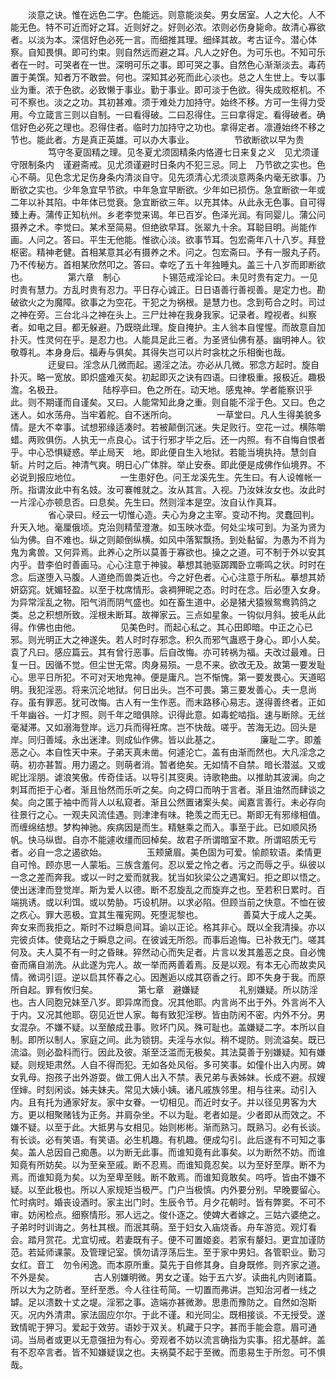 <!-- { "loadSidebar": true } -->
　　淡意之诀。惟在远色二字。色能远。则意能淡矣。男女居室。人之大伦。人不能无色。特不可近而好之耳。近则好之。好则必浓。浓则必伤身毙命。故清心寡欲者。以淡为本。深信好色必死一言。而细推其理。细绎其故。考古证今。潜心体察。自知畏惧。即可约束。则自然远而避之耳。凡人之好色。为可乐也。不知可乐者在一时。可哭者在一世。深明可乐之事。即可哭之事。自然色心渐渐淡去。毒药置于美馔。知者万不敢尝。何也。深知其必死而此心淡也。总之人生世上。专以事业为重。浓于色欲。必致懒于事业。勤于事业。即可淡于色欲。得失成败枢机。不可不察也。淡之之功。其初甚难。须于难处力加持守。始终不移。方可一生得力受用。今立箴言三则以自制。一曰看得破。二曰忍得住。三曰拿得定。看得破者。确信好色必死之理也。忍得住者。临时力加持守之功也。拿得定者。凛遵始终不移之节也。能此者。方是真正英雄。可以办大事业。 
　　
　　节欲断欲以早为贵 
　　
　　笃守冬夏固精之理。见冬夏尤须固精条内恪遵七日来复之义　见尤须谨守限制条内　谨避斋戒。见尤须谨避时日条内不犯三忌。同上　乃节欲之实也。色心不萌。见色念尤足伤身条内清淡自守。见先须清心尤须淡意两条内毫无欲事。乃断欲之实也。少年急宜早节欲。中年急宜早断欲。少年如已损伤。急宜断欲一年或二年以补其陷。中年体已觉衰。急宜断欲三年。以充其体。从此永无色事。自可得臻上寿。蒲传正知杭州。乡老李觉来谒。年已百岁。色泽光润。有同婴儿。蒲公问摄养之术。李觉曰。某术至简易。但绝欲早耳。张翠九十余。耳聪目明。尚能作画。人问之。答曰。平生无他能。惟欲心淡。欲事节耳。包宏斋年八十八岁。拜登枢密。精神老健。首相某意其必有摄养之术。问之。包宏斋曰。予有一服丸子药。乃不传秘方。首相某欣然叩之。答曰。幸吃了五十年独睡丸。盖三十八岁而即断欲也。 
　　
　　第六章　制心 
　　
　　卜锡范戒淫论曰。未见时贵有定力。一见时贵有慧力。方乱时贵有忍力。平日存心诚正。日日语善行善视善。是定力也。勘破欲火之为魔障。欲事之为空花。干犯之为祸根。是慧力也。念到苟合之时。司过之神在旁。三台北斗之神在头上。三尸灶神在我身我家。记录者。瞠视者。纠察者。如电之目。都无躲避。乃既晓此理。旋自掩护。主人翁本自惺惺。而故意自加扑灭。性灵何在乎。是忍力也。人能具足此三者。为圣贤仙佛有基。幽明神人。钦敬尊礼。本身身后。福寿与俱矣。其得失岂可以片时衾枕之乐相衡也哉。 
　　
　　迂叟曰。淫念从几微而起。遏淫之法。亦必从几微。邪念方起时。旋自扑灭。略一宽放。即炽盛难灭矣。初起即灭之诀有四语。曰律极重。报极近。趣极澹。名极丑。 
　　
　　陆桴亭曰。色之所在。动天地。感鬼神。学者能察识乎此。则不期谨而自谨矣。又曰。人能常知此身之重。则自能不淫于色。又曰。色之迷人。如水荡舟。当牢着舵。自不迷所向。 
　　
　　一草堂曰。凡人生得美貌多情。是大不幸事。试想邪缘适凑时。若被颠倒沉迷。失足败行。空花一过。横陈嚼蜡。两败俱伤。人执无一点良心。试于行邪才毕之后。还一内照。有不自悔自恨者乎。中心恐惧疑惑。举止局天　地。即此便自生入地狱。若能当境执持。慧剑自斩。片时之后。神清气爽。明日心广体胖。举止安泰。即此便是成佛作仙境界。不必说到报应地位。 
　　
　　一生患好色。问王龙溪先生。先生曰。有人设帷帐一所。指谓汝此中有名妓。汝可褰帷就之。汝从其言。入视。乃汝妹汝女也。汝此时一片淫心亦顿息否。曰息矣。先生曰。然则淫本是空。汝自认作真耳。 
　　
　　省心录曰。经云一切惟心造。夫心为身之主宰。变动不拘。灵蠢回判。升天入地。毫厘俄顷。克治则精莹澄澈。如玉映冰壶。何处尘埃可到。为圣为贤为仙为佛。自不难也。纵之则颠倒纵横。如风中落絮飘扬。到处黏留。为愚为不肖为鬼为禽兽。又何异焉。此养心之所以莫善于寡欲也。操之之道。可不制于外以安其内乎。昔李伯时善画马。心心注意于神骏。摹想其驰驱踯躅卧立嘶鸣之状。时时在念。后遂堕入马腹。人道绝而兽类近也。今之好色者。心心注意于所私。摹想其娇妍窈窕。妩媚轻盈。以至于枕席情形。衾裯狎昵之态。时时在念。后必堕入女身。为异常淫乱之物。阳气消而阴气盛也。如在畜生道中。必是猪犬猿猴鸳鸯鹑鸽之类。总之积想所致。淫根未断耳。故禅家云。三点如星象。一钩似月斜。披毛从此得。作佛也由他。 
　　
　　见美色时。而起心私之。其心田即暗。中正之心已邪。则光明正大之神遂失。若人时时存邪念。积久而邪气蛊惑于身心。即小人矣。袁了凡曰。感应篇云。其有曾行恶事。后自改悔。亦可转祸为福。夫改过最难。日复一日。因循不觉。但尘世无常。肉身易殒。一息不来。欲改无及。故第一要发耻心。思平日所犯。不可对天地鬼神。便是庸凡。岂不惭愧。第一要发畏心。天道昭明。我犯淫恶。将来沉沦地狱。何日出头。岂不可畏。第三要发善心。夫一息尚存。虽有罪恶。犹可改悔。古人有一生作恶。而末路移心易志。遂得善终者。正如千年幽谷。一灯才照。则千年之暗俱除。识得此意。如毒蛇啮指。速与断除。无丝毫凝滞。又如溺海登岸。远刀兵而得衽席。岂不快哉。嗟乎。苦海无边。回头是岸。同归善域。永出迷津。则成仙作佛。皆以此基之。 
　　
　　廉耻二字。即羞恶之心。本自性天中来。子弟天真未凿。何遽沦亡。盖有由渐而然也。大凡淫念之萌。初亦甚暂。用力遏之。则萌者消。暂者绝矣。无如情不自禁。暗长潜滋。又或昵比淫朋。谑浪笑傲。传奇佳话。以导引其窔奥。诗歌艳曲。以推助其波澜。向之刺耳而拒于心者。渐且怡然而乐听之矣。向之碍口而呐于言者。渐且油然而肆谈之矣。向之匿于袖中而背人以私窥者。渐且公然置诸案头矣。闻嘉言善行。未必存向往景行之心。一观夫风流佳遇。则津津有味。艳羡之而无已。斯即无有邪缘相值。而缠绵结想。梦构神驰。疾病因是而生。精魅乘之而入。事至于此。已如顺风扬帆。快马纵辔。自亦不能遽收缰而回棹矣。故君子所谓暗室不欺。所谓昭质无亏者。必自一念之遏欲始。 
　　
　　玉颊黛眉。美色固为可爱。愉颜软语。柔情更自可怜。顾亦思一人蒙垢。三族含羞何。忍以爱之怜之者。污之而辱之乎。纵彼以一念之差而奔我。或以一时之爱而就我。犹当如狄梁公之遇寓妇。拒之即以悟之。使出迷津而登觉岸。斯为爱人以德。断不忍旋乱之而旋弃之也。至若积日累时。百端挑诱。或以利饵。或以势胁。巧设机阱。以求必陷。但顾当前之快意。不恤在彼之疚心。罪大恶极。宜其生罹宪网。死堕泥黎也。 
　　
　　善莫大于成人之美。奔女来而我拒之。斯时不过瞬息间耳。谕以正论。格其非心。既以全我清操。亦以完彼贞体。使竟玷之于瞬息之间。在彼诚无所怨。而事后追悔。已补救无门。嗟其何及。夫人莫不有一时之昏昧。猝然动心而失足者。片言以发其羞恶之良。自必愧奋而痛自湔洗。从此遂为完人。故一举而两善着焉。反是以观。有本无心而故卖风情。微词引逗。逆以启其怀春之心。因邂逅以成其窃香之行。即不失身于我。而原所自起。罪有攸归矣。 
　　
　　第七章　避嫌疑 
　　
　　礼别嫌疑。所以防淫也。古人同胞兄妹至八岁。即异席而食。况其他耶。内言尚不出于外。外言尚不入于内。又况其他耶。窃见近世人家。每有致犯淫秽。皆由防闲不密。内外不分。男女混杂。不嫌不疑。以至酿成丑事。败坏门风。殊可耻也。盖嫌疑二字。本所以自制。即所以制人。家庭之间。此为锁钥。夫淫与水似。稍不堤防。则流溢矣。既已流溢。则必盈科而行。因此及彼。渐至泛滥而无极矣。其法莫善于别嫌疑。知有嫌疑。则规矩肃然。人自不得而犯。无如各处风俗。多可笑事。如僮仆出入内房。婢女乳母。抱孩子出外游耍。做工佣人出入不禁。表兄弟与表姊妹。长成不避。叔嫂侄婶。时刻闲谈。姊夫妹夫。常见大姨小姨。诸凡戚族邻里。相与往来。动引入内。且有托为通家好友。家中女眷。一切相见。而近时女子。并以径见男客为大方。更以相聚赌钱为正务。并肩杂坐。不以为耻。老者如是。少者即从而效之。不嫌不疑。以至于此。大抵男与女相见。始则彬彬。渐而熟习。既熟习。必有长谈。有长谈。必有笑语。有笑语。必生机趣。有机趣。便成勾引。此后遂有不可知之事矣。盖人总因自己痴愚。以为断无此事。而谁知竟有此事矣。以为断然不妨。而谁知竟有所妨矣。以为至亲至戚。断不忍焉。而谁知竟忍矣。以为至好至厚。断不为焉。而谁知竟为矣。以为至卑至贱。断不敢焉。而谁知竟敢矣。呜呼。皆由不嫌不疑。以至此极也。所以人家规矩当极严。门户当极慎。内外要分别。早晚要留心。忙时病时。婚丧设酒时。家主出门时。生辰令节。月夕花朝时。皆有弊窦。不可不审。妨闲检点。细察情形。邪人远之。俊仆逐之。使婢大者嫁之。三姑六婆绝之。子弟时时训诲之。务杜其根。而泯其萌。至于妇女入庙烧香。舟车游览。观灯看会。踏月赏花。尤宜切戒。若妻既有子。便不可置姬妾。若家有嫠妇。更宜加谨防范。若延师课蒙。及管理记室。慎勿请浮荡后生。至于家中男妇。各管职业。勤习女红。音工　勿令闲逸。而本原所重。莫先于自修其身。自身既修。则齐家之道。不外是矣。 
　　
　　古人别嫌明微。男女之谨。始于五六岁。读曲礼内则诸篇。所以大为之防者。至纤至悉。今人往往苟简。一切置而弗讲。岂知治河者一线之罅。足以溃数十丈之堤。淫邪之事。造端亦甚微渺。思患而豫防之。自然如泡斯灭。况内外清肃。家法固应尔尔。于此不谨。和光同尘。既相接谈。不无授受。遂致情昵于狎习。爱起于效劳。语妙于双关。机藏于只字。甚而手能会意。眉可通词。当局者或更以无意强扭为有心。旁观者不妨以流言确指为实事。招尤基衅。盖有不忍卒言者。皆不知嫌疑误之也。夫祸莫不起于至微。而患易生于所忽。可不惧哉。 
　　
